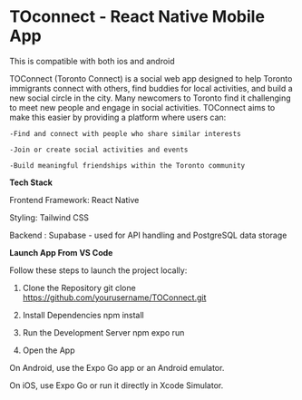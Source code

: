 # TOconnect - React Native Mobile App
This is compatible with both ios and android

TOConnect (Toronto Connect) is a social web app designed to help Toronto immigrants connect with others, find buddies for local activities, and build a new social circle in the city.
Many newcomers to Toronto find it challenging to meet new people and engage in social activities. TOConnect aims to make this easier by providing a platform where users can:

    -Find and connect with people who share similar interests

    -Join or create social activities and events

    -Build meaningful friendships within the Toronto community

**Tech Stack**

Frontend Framework: React Native

Styling: Tailwind CSS

Backend : Supabase - used for API handling and PostgreSQL data storage

**Launch App From VS Code**

Follow these steps to launch the project locally:

1. Clone the Repository
git clone https://github.com/yourusername/TOConnect.git

2. Install Dependencies
npm install

3. Run the Development Server
npm expo run

4. Open the App

On Android, use the Expo Go app or an Android emulator.

On iOS, use Expo Go or run it directly in Xcode Simulator.

